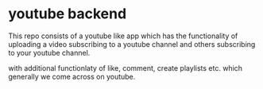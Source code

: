 # youtube backend

This repo consists of a youtube like app which has the functionality of uploading a video subscribing to a youtube channel and others subscribing to your youtube channel.

with additional functionlaty of like, comment, create playlists etc. which generally we come across on youtube.
